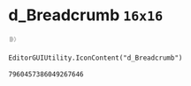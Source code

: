 # d_Breadcrumb `16x16`
<img src="/img/d_Breadcrumb.png" width=16 height=16>

``` CSharp
EditorGUIUtility.IconContent("d_Breadcrumb")
```
```
7960457386049267646
```
